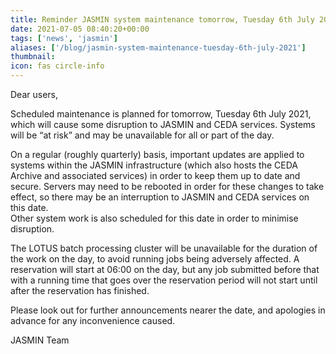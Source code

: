 ```yaml
---
title: Reminder JASMIN system maintenance tomorrow, Tuesday 6th July 2021
date: 2021-07-05 08:40:20+00:00
tags: ['news', 'jasmin']
aliases: ['/blog/jasmin-system-maintenance-tuesday-6th-july-2021']
thumbnail: 
icon: fas circle-info
---
```


Dear users,


Scheduled maintenance is planned for tomorrow, Tuesday 6th July 2021, which will cause some disruption to JASMIN and CEDA services. Systems will be “at risk” and may be unavailable for all or part of the day.


On a regular (roughly quarterly) basis, important updates are applied to systems within the JASMIN infrastructure (which also hosts the CEDA Archive and associated services) in order to keep them up to date and secure. Servers may need to be rebooted in order for these changes to take effect, so there may be an interruption to JASMIN and CEDA services on this date.  
Other system work is also scheduled for this date in order to minimise disruption.


The LOTUS batch processing cluster will be unavailable for the duration of the work on the day, to avoid running jobs being adversely affected. A reservation will start at 06:00 on the day, but any job submitted before that with a running time that goes over the reservation period will not start until after the reservation has finished.


Please look out for further announcements nearer the date, and apologies in advance for any inconvenience caused.


JASMIN Team


